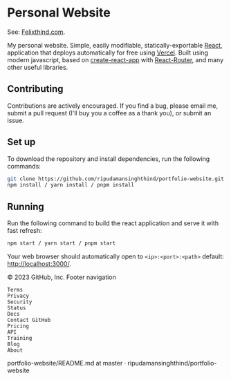 # Personal Website

See: [Felixthind.com](https://www.felixthind.com/).

My personal website. Simple, easily modifiable, statically-exportable [React](https://reactjs.org/), application that deploys automatically for free using [Vercel](https://vercel.com/). Built using modern javascript, based on [create-react-app](https://github.com/facebook/create-react-app) with [React-Router](https://reactrouter.com/), and many other useful libraries.

## Contributing

Contributions are actively encouraged. If you find a bug, please email me, submit a pull request (I'll buy you a coffee as a thank you), or submit an issue.

## Set up

To download the repository and install dependencies, run the following commands:

```bash
git clone https://github.com/ripudamansinghthind/portfolio-website.git
npm install / yarn install / pnpm install
```

## Running

Run the following command to build the react application and serve it with fast refresh:

```bash
npm start / yarn start / pnpm start
```

Your web browser should automatically open to `<ip>:<port>:<path>` default: [http://localhost:3000/](http://localhost:3000/).


© 2023 GitHub, Inc.
Footer navigation

    Terms
    Privacy
    Security
    Status
    Docs
    Contact GitHub
    Pricing
    API
    Training
    Blog
    About

portfolio-website/README.md at master · ripudamansinghthind/portfolio-website
